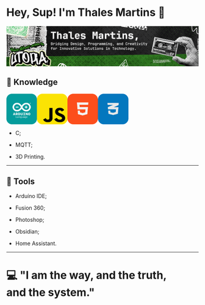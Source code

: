# Hey, Sup! I'm Thales Martins 👋
<p align="center">
     <img src="assets/banner.png"
          alt="HomePage Banner"
          style="display:block; margin-left: auto; margin-right: auto;" />
</p>

## 🤔 Knowledge
<div align="center">
  <div style="display: flex; align-items: flex-start;">
       <img src="https://raw.githubusercontent.com/thalesgmartins/icons/main/languages/arduino-language.svg" alt="Arduino Language" style="width: 80px;">
       <img src="https://raw.githubusercontent.com/thalesgmartins/icons/main/languages/java-script.svg" alt="Java Script" style="width: 80px;">
       <img src="https://raw.githubusercontent.com/thalesgmartins/icons/main/languages/html.svg" alt="HTML 5" style="width: 80px;">
       <img src="https://raw.githubusercontent.com/thalesgmartins/icons/main/languages/css.svg" alt="CSS 3" style="width: 80px;">
  </div>
</div>

- C;

- MQTT;

- 3D Printing.

---

## 🧰 Tools

- Arduíno IDE;

- Fusion 360;

- Photoshop;

- Obsidian;

- Home Assistant.

---

# 💻 "I am the way, and the truth, and the system."
